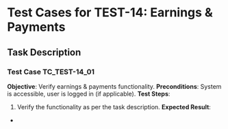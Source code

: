 # Test Cases for TEST-14: Earnings & Payments

## Task Description


### Test Case TC_TEST-14_01
**Objective**: Verify earnings & payments functionality.
**Preconditions**: System is accessible, user is logged in (if applicable).
**Test Steps**:
1. Verify the functionality as per the task description.
**Expected Result**:
- 

